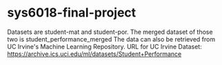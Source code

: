 # sys6018-final-project

Datasets are student-mat and student-por. The merged dataset of those two is student_performance_merged
The data can also be retrieved from UC Irvine's Machine Learning Repository.
URL for UC Irvine Dataset: https://archive.ics.uci.edu/ml/datasets/Student+Performance
